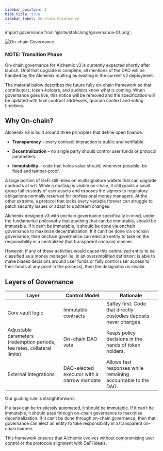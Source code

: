```yaml
---
sidebar_position: 1
hide_title: true
sidebar_label: On-chain Governance
---
```


import governance from '@site/static/img/governance-01.png';

<img src={governance} alt="On-chain Governance" class="banner-spacing" />

### NOTE: Transition Phase

On-chain governance for Alchemix v3 is currently expected shortly after launch. Until that upgrade is complete, all mentions of the DAO will be handled by the Alchemix multisig as existing in the current v2 deployment.

The material below describes the future fully on-chain framework so that contributors, token-holders, and auditors know what is coming. When governance goes live, this notice will be removed and the specification will be updated with final contract addresses, quorum context and voting timelines.

## Why On-chain?

Alchemix v3 is built around three principles that define open finance:

- **Transparency** – every contract interaction is public and verifiable.

- **Decentralization** – no single party should control user funds or protocol parameters.

- **Immutability** – code that holds value should, wherever possible, be fixed and tamper-proof.

A large portion of DeFi still relies on multisignature wallets that can upgrade contracts at will. While a multisig is visible on-chain, it still grants a small group full custody of user assets and exposes the signers to regulatory obligations normally reserved for professional money managers. At the other extreme, a protocol that locks every variable forever can struggle to patch security issues or adapt to upstream changes.

Alchemix designed v3 with onchain governance specifically in mind, under the fundamental philosophy that anything that can be immutable, should be immutable. If it can’t be immutable, it should be done via onchain governance to maximize decentralization. If it can’t be done via onchain governance, then onchain governance can elect an entity to take on the responsibility in a centralized (but transparent onchain) manner.

However, if any of these activities would cause this centralized entity to be classified as a money manager (ie, in an oversimplified definition: is able to make biased decisions around user funds or fully control user access to their funds at any point in the process), then the designation is invalid.

## Layers of Governance

| Layer                                                                    | Control Model                              | Rationale                                                          |
| ------------------------------------------------------------------------ | ------------------------------------------ | ------------------------------------------------------------------ |
| Core vault logic                                                         | Immutable contracts                        | Saftey first. Code that directly custodies deposits never changes. |
| Adjustable parameters (redemption periods, fee rates, collateral limits) | On-chain DAO vote                          | Keeps policy decisions in the hands of token holders.              |
| External Integrations                                                    | DAO-elected executor with a narrow mandate | Allows fast responses while remaining accountable to the DAO.      |

Our guiding rule is straightforward:

If a task can be trustlessly automated, it should be immutable. If it can’t be immutable, it should pass through on-chain governance to maximize decentralization. If it can’t be done through on-chain governance, then that governance can elect an entity to take responsibility in a transparent on-chain manner.

This framework ensures that Alchemix evolves without compromising user control or the protocols alignment with DeFi ideals.

